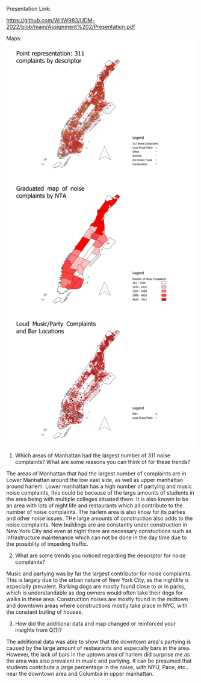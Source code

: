 Presentation Link:

<https://github.com/WillW983/UDM-2022/blob/main/Assignment%202/Presentation.pdf>

Maps:
![alt text](https://github.com/WillW983/UDM-2022/blob/main/Assignment%202/Point%20representation.png?raw=true)
![alt text](https://github.com/WillW983/UDM-2022/blob/main/Assignment%202/Graduated%20Map.png?raw=true)
![alt text](https://github.com/WillW983/UDM-2022/blob/main/Assignment%202/Bars.png?raw=true)

1. Which areas of Manhattan had the largest number of 311 noise complaints? What are some reasons you can think of for these trends?

The areas of Manhattan that had the largest number of complaints are in Lower Manhattan around the low east side, as well as upper manhattan around harlem. Lower manhattan has a high number of partying and music noise complaints, this could be because of the large amounts of students in the area being with multiple colleges situated there. It is also known to be an area with lots of night life and restaurants which all contribute to the number of noise complaints. The harlem area is also know for its parties and other noise issues. THe large amounts of construction also adds to the noise complaints. New buildings are are constantly under construction in New York City and even at night there are necessary constuctions such as infrastructure maintenance which can not be done in the day time due to the possiblity of impeding traffic. 

2. What are some trends you noticed regarding the descriptor for noise complaints?

Music and partying was by far the largest contributor for noise complaints. This is largely due to the urban nature of New York City, as the nightlife is especially prevalent. Barking dogs are mostly found close to or in parks, which is understandable as dog owners would often take their dogs for walks in these area. Construction noises are mostly found in the midtown and downtown areas where constructions mostly take place in NYC, with the constant builing of houses. 

3. How did the additional data and map changed or reinforced your insights from Q(1)?

The additional data was able to show that the downtown area's partying is caused by the large amount of restaurants and especially bars in the area. However, the lack of bars in the uptown area of harlem did surprise me as the area was also prevalent in music and partying. It can be presumed that students contribute a large percentage in the noise, with NYU, Pace, etc... near the downtown area and Columbia in upper manhattan.
